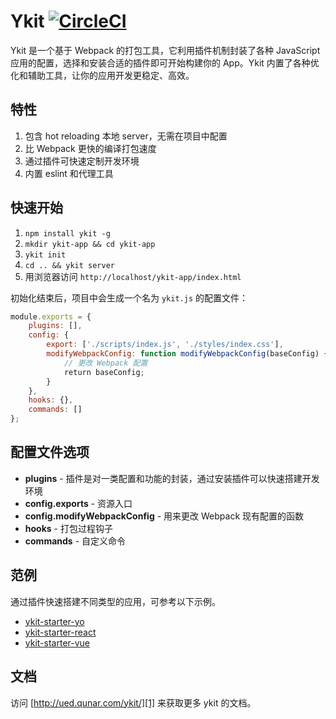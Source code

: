 # Ykit [![CircleCI](https://circleci.com/gh/YMFE/ykit.svg?style=shield)](https://circleci.com/gh/YMFE/ykit)

Ykit 是一个基于 Webpack 的打包工具，它利用插件机制封装了各种 JavaScript 应用的配置，选择和安装合适的插件即可开始构建你的 App。Ykit 内置了各种优化和辅助工具，让你的应用开发更稳定、高效。

## 特性

1. 包含 hot reloading 本地 server，无需在项目中配置
2. 比 Webpack 更快的编译打包速度
3. 通过插件可快速定制开发环境
4. 内置 eslint 和代理工具

## 快速开始

1. `npm install ykit -g`
2. `mkdir ykit-app && cd ykit-app`
3. `ykit init`
4. `cd .. && ykit server`
5. 用浏览器访问 `http://localhost/ykit-app/index.html`

初始化结束后，项目中会生成一个名为 `ykit.js` 的配置文件：

```javascript
module.exports = {
    plugins: [],
    config: {
        export: ['./scripts/index.js', './styles/index.css'],
        modifyWebpackConfig: function modifyWebpackConfig(baseConfig) {
            // 更改 Webpack 配置
            return baseConfig;
        }
    },
    hooks: {},
    commands: []
};
```

## 配置文件选项

- **plugins** - 插件是对一类配置和功能的封装，通过安装插件可以快速搭建开发环境
- **config.exports** - 资源入口
- **config.modifyWebpackConfig** - 用来更改 Webpack 现有配置的函数
- **hooks** - 打包过程钩子
- **commands** - 自定义命令

## 范例

通过插件快速搭建不同类型的应用，可参考以下示例。

- [ykit-starter-yo][2]
- [ykit-starter-react][3]
- [ykit-starter-vue][4]

## 文档

访问 [http://ued.qunar.com/ykit/][1] 来获取更多 ykit 的文档。

[1]: http://ued.qunar.com/ykit/index.html
[2]: https://github.com/roscoe054/ykit-starter-yo
[3]: https://github.com/roscoe054/ykit-starter-react
[4]: https://github.com/roscoe054/ykit-starter-vue
